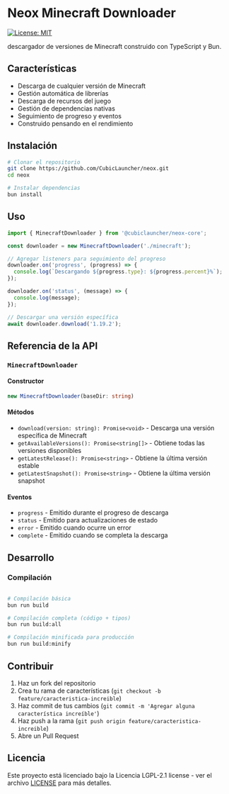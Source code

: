 # Neox Minecraft Downloader

[![License: MIT](https://img.shields.io/badge/License-MIT-yellow.svg)](https://opensource.org/licenses/MIT)

descargador de versiones de Minecraft construido con TypeScript y Bun.

## Características

- Descarga de cualquier versión de Minecraft
- Gestión automática de librerías
- Descarga de recursos del juego
- Gestión de dependencias nativas
- Seguimiento de progreso y eventos
- Construido pensando en el rendimiento

## Instalación

```bash
# Clonar el repositorio
git clone https://github.com/CubicLauncher/neox.git
cd neox

# Instalar dependencias
bun install
```

## Uso

```typescript
import { MinecraftDownloader } from '@cubiclauncher/neox-core';

const downloader = new MinecraftDownloader('./minecraft');

// Agregar listeners para seguimiento del progreso
downloader.on('progress', (progress) => {
  console.log(`Descargando ${progress.type}: ${progress.percent}%`);
});

downloader.on('status', (message) => {
  console.log(message);
});

// Descargar una versión específica
await downloader.download('1.19.2');
```

## Referencia de la API

### `MinecraftDownloader`

#### Constructor
```typescript
new MinecraftDownloader(baseDir: string)
```

#### Métodos

- `download(version: string): Promise<void>` - Descarga una versión específica de Minecraft
- `getAvailableVersions(): Promise<string[]>` - Obtiene todas las versiones disponibles
- `getLatestRelease(): Promise<string>` - Obtiene la última versión estable
- `getLatestSnapshot(): Promise<string>` - Obtiene la última versión snapshot

#### Eventos

- `progress` - Emitido durante el progreso de descarga
- `status` - Emitido para actualizaciones de estado
- `error` - Emitido cuando ocurre un error
- `complete` - Emitido cuando se completa la descarga

## Desarrollo

### Compilación

```bash

# Compilación básica
bun run build

# Compilación completa (código + tipos)
bun run build:all

# Compilación minificada para producción
bun run build:minify

```

## Contribuir

1. Haz un fork del repositorio
2. Crea tu rama de características (`git checkout -b feature/caracteristica-increible`)
3. Haz commit de tus cambios (`git commit -m 'Agregar alguna característica increíble'`)
4. Haz push a la rama (`git push origin feature/caracteristica-increible`)
5. Abre un Pull Request

## Licencia

Este proyecto está licenciado bajo la Licencia LGPL-2.1 license - ver el archivo [LICENSE](LICENSE) para más detalles.
